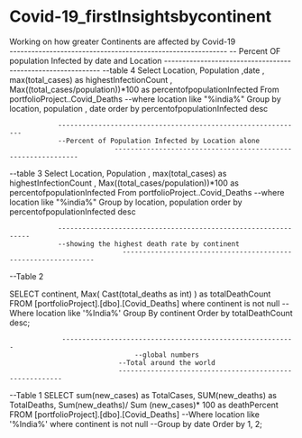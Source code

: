 # Covid-19_firstInsightsbycontinent
Working on how greater Continents are affected by Covid-19  
                 ------------------------------------------------------------
							   -- Percent OF population Infected by date and Location
							   ------------------------------------------------------------
  --table 4
  Select Location, Population ,date , max(total_cases) as highestInfectionCount , Max((total_cases/population))*100 as percentofpopulationInfected 
  From portfolioProject..Covid_Deaths
  --where location like "%india%"
  Group by location, population , date
  order by percentofpopulationInfected desc


                -------------------------------------------------------------
                --Percent of Population Infected by Location alone
							  -------------------------------------------------------------
  
  
  --table 3 
   Select Location, Population  , max(total_cases) as highestInfectionCount , Max((total_cases/population))*100 as percentofpopulationInfected 
  From portfolioProject..Covid_Deaths
  --where location like "%india%"
  Group by location, population 
  order by percentofpopulationInfected desc

                ---------------------------------------------------------------
                --showing the highest death rate by continent
								---------------------------------------------------------------
  
  --Table 2        
  
  
SELECT 
  continent, 
  Max(
    Cast(total_deaths as int)
  ) as totalDeathCount 
FROM 
  [portfolioProject].[dbo].[Covid_Deaths] 
where 
  continent is not null 
  --Where location like '%India%'
Group By 
  continent 
Order by 
 totalDeathCount desc;

                 ----------------------------------------------------------
                                   --global numbers
                               --Total around the world
							   --------------------------------------------------------

--Table 1
SELECT 
  sum(new_cases) as TotalCases, 
  SUM(new_deaths) as TotalDeaths, 
  Sum(new_deaths)/ Sum (new_cases)* 100 as deathPercent 
FROM 
  [portfolioProject].[dbo].[Covid_Deaths] 
  --Where location like '%India%'
where 
  continent is not null 
   --Group by date
Order by 
  1, 
  2;
